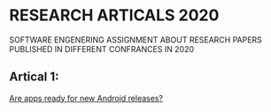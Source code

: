 # RESEARCH ARTICALS 2020
SOFTWARE ENGENERING ASSIGNMENT ABOUT RESEARCH PAPERS PUBLISHED IN DIFFERENT CONFRANCES IN 2020
## Artical 1:
 [Are apps ready for new Android releases?](https://conf.researchr.org/details/mobilesoft-2020/mobilesoft-2020-technical-papers/8/Are-apps-ready-for-new-Android-releases-)
